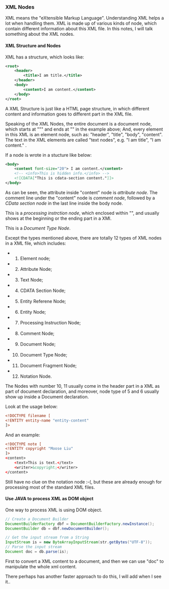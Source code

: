 ### XML Nodes
XML means the "eXtensible Markup Language".  Understanding XML helps a lot when handling them. 
XML is made up of various kinds of node, which contain different information about this XML file. In this notes, I will talk something about the XML nodes. 

#### XML Structure and Nodes
XML has a structure, which looks like:
``` xml
<root>
    <header>
        <title>I am title.</title>
    </header>
    <body>
        <content>I am content.</content>
    </body>
</root>
```
A XML Structure is just like a HTML page structure, in which different content and information goes to different part in the XML file.

Speaking of the XML Nodes, the entire document is a document node, which starts at "<root>"" and ends at "</root>" in the example above;
And, every element in this XML is an element node, such as: "header", "title", "body", "content".
The text in the XML elements are called "text nodes", e.g. "I am title", "I am content." .

If a node is wrote in a stucture like below:
````xml
<body>
    <content font-size="20"> I am content.</content>
    <!-- <info>This is hidden info.</info> -->
    <![CDATA["This is cdata-section content."]]>
</body>
````
As can be seen, the attribute inside "content" node is *attribute node*. The comment line under the "content" node is *comment node*, followed by a *CData section node* in the last line inside the body node.

 <?xml-stylesheet type="text/xsl" href="style.xsl"?>
This is a *processing instrction node*, which enclosed within "<?" and "?>", and usually shows at the beginning or the ending part in a XMl.

 <!DOCTYPE HTML>
This is a *Document Type Node*.

Except the types mentioned above, there are totally 12 types of XML nodes in a XML file, which includes: 
 - 1. Element node; 
 - 2. Attribute Node;
 - 3. Text Node;
 - 4. CDATA Section Node;
 - 5. Entity Referene Node;
 - 6. Entity Node;
 - 7. Processing Instruction Node;
 - 8. Comment Node;
 - 9. Document Node;
 - 10. Document Type Node; 
 - 11. Document Fragment Node;
 - 12. Notation Node.

The Nodes with number 10, 11 usually come in the header part in a XML as part of document declaration, and moreover, node type of 5 and 6 usually show up inside a Document declaration.

Look at the usage below:
```xml
<!DOCTYPE filename [
<!ENTITY entity-name "entity-content"
]>
```
And an example:
```xml
<!DOCTYPE note [
<!ENTITY copyright "Moose Liu"
]>
<content>
    <text>This is text.</text>
    <writer>&copyright;</writer>
</content>
```
Still have no clue on the notation node :-(, but these are already enough for processing most of the standard XML files.

#### Use JAVA to process XML as DOM object
One way to process XML is using DOM object.

```java
// Create a Document Builder
DocumentBuilderFactory dbf = DocumentBuilderFactory.newInstance();
DocumentBuilder db = dbf.newDocumentBuilder();

// Get the input stream from a String
InputStream is = new ByteArrayInputStream(str.getBytes("UTF-8"));
// Parse the input stream
Document doc = db.parse(is);
```
First to convert a XML content to a document, and then we can use "doc" to manipulate the whole xml content.

There perhaps has another faster approach to do this, I will add when I see it..
























